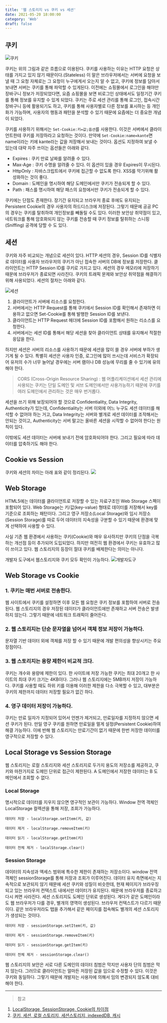 ```yaml
---
title: '웹 스토리지 vs 쿠키 vs 세션'
date: 2021-05-20 18:00:00
category: 'Web'
draft: false
---
```


## 쿠키

![쿠키](https://img1.daumcdn.net/thumb/R1280x0/?scode=mtistory2&fname=https%3A%2F%2Fblog.kakaocdn.net%2Fdn%2F7sRgL%2Fbtqz4K9S1vV%2F8y6iJNheDBC2d6vD9lkKcK%2Fimg.png)

쿠키는 위의 그림과 같은 흐름으로 이용된다. 쿠키를 사용하는 이유는 HTTP 요청은 상태를 가지고 있지 않기 때문이다.(Stateless) 이 말은 브라우저에서는 서버에 요청을 보낼 때 그 요청 자체로는 그 요청이 누구에게서 오는지 알 수 없고, 쿠키에 정보를 담아서 보내면 서버는 쿠키를 통해 파악할 수 있게된다. 이전에는 쇼핑몰에서 로그인을 해야만 장바구니 정보가 저장되었다면, 요즘 쇼핑몰을 보면 비로그인 상태에서도 일정기간 쿠키를 통해 정보를 유지할 수 있게 되었다. 쿠키는 주로 세션 관리를 통해 로그인, 접속시간 장바구니 등에 활용되기도 하고, 쿠키를 통해 사용자별로 다른 정보를 표시하는 등 개인화가 가능하며, 사용자의 행동과 패턴을 분석할 수 있기 때문에 요즘에는 더 중요한 개념이 되었다.

쿠키를 사용하기 위해서는 `Set-Cookie:키=값;옵션`를 사용한다. 이것은 서버에서 클라이언트한테 쿠키를 저장하라고 요청하는 것이다. 만약에 `Set-Cookie:name=kante`면 name이라는 키에 kante라는 값을 저장해서 보내는 것이다. 옵션도 지정하여 보낼 수 있는데 대략 자주 쓰이는 옵션들은 아래와 같다.

- Expires : 쿠키 만료 날짜를 알려줄 수 있다.
- Max-Age : 쿠키 수명을 알려줄 수 있다. 이 옵션이 있을 경우 Expires이 무시된다.
- HttpOnly : 자바스크립트에서 쿠키에 접근할 수 없도록 한다. XSS를 막기위해 활성화하는 것이 좋다.
- Domain : 도메인을 명시하여 해당 도메인에서만 쿠키가 전송되게 할 수 있다.
- Path : 패스를 명시하여 해당 패스의 요청에서만 쿠키가 전송되게 할 수 있다.

쿠키에는 단점도 존재한다. 장기간 유지되고 브라우저 종료 후에도 유지되는 Persistent Cookie의 경우 사용자의 하드디스크에 저장된다. 그렇기 때문에 공공 PC의 경우는 쿠키를 탈취하여 개인정보를 빼돌릴 수도 있다. 이러한 보안상 취약점이 있고, 네트워크를 통해 암호화되지 않는 쿠키를 전송할 때 쿠키 정보를 탈취하는 스니핑(Sniffing) 공격에 당할 수 도 있다.

## 세션

쿠키와 자주 비교되는 개념으로 세션이 있다. HTTP 세션의 경우, Session ID를 식별자로 데이터를 사용자 브라우저의 쿠키가 아닌 접속한 서버의 DB에 정보를 저장한다. 클라이언트는 HTTP Session ID를 쿠키로 가지고 있다. 세션의 경우 메모리에 저장하기 때문에 브라우저가 종료되면 사라진다. 쿠키의 트래픽 문제와 보안상 취약점을 해결하기 위해 사용되었다. 세션의 절차는 아래와 같다.

![세션](https://img1.daumcdn.net/thumb/R1280x0/?scode=mtistory2&fname=https%3A%2F%2Fblog.kakaocdn.net%2Fdn%2FGIaFd%2Fbtqz1KX8hRD%2FivthbnRykR90JyTx4KRXSK%2Fimg.png)

1. 클라이언트가 서버에 리소스를 요청한다.
2. 서버에서는 HTTP Request를 통해 쿠키에서 Session ID를 확인해서 존재하면 이용하고 없으면 Set-Cookie를 통해 발행한 Session ID를 보낸다.
3. 클라이언트는 HTTP Request 헤더에 Session ID를 포함해서 원하는 리소스를 요청한다.
4. 서버에서는 세션 ID를 통해서 해당 세션을 찾아 클라이언트 상태를 유지해서 적절한 응답을 한다.

하지만 세션은 서버의 리소스를 사용하기 때문에 세션을 많이 쓸 경우 서버에 부하가 생기게 될 수 있다. 특별히 세션은 사용자 인증, 로그인에 많이 쓰시는데 서비스가 확장되어 유저의 수가 너무 늘어날 경우에는 서버 램이나 DB 성능에 무리를 줄 수 있기에 유의해야 한다.

> CORS (Cross-Origin Resource Sharing) :
> 웹 어플리케이션에서 세션 관리에 사용되는 쿠키는 단일 도메인 및 서브 도메인에서만 사용가능하기 때문에 쿠키를 여러 도메인에서 관리하는 것은 매우 번거롭다.

세션을 쓰기 위해 보장되어야 할 것으로 Confidentiality, Data Integrity, Authenticity가 있는데, Confidentiality는 서버 이외에 어느 누구도 세션 데이터를 해석할 수 없어야 하는 거고, Data Integrity는 서버와 별개로 세션 데이터를 조작해서는 안되는 것이고, Authenticity는 서버 말고는 올바른 세션을 시작할 수 없어야 한다는 원칙이 있다.

이밖에도 세션 데이터는 서버에 보내기 전에 암호화되어야 한다. 그리고 필요에 따라 데이터를 압축하기도 해야 한다.

## Cookie vs Session

쿠키와 세션의 차이는 아래 표와 같이 정리된다.
![](https://ifh.cc/g/I682gK.jpg)

## Web Storage

HTML5에는 데이터를 클라이언트로 저장할 수 있는 자료구조인 Web Storage 스펙이 포함되어 있다. Web Storage는 키/값(key-value) 형태로 데이터를 저장해서 key를 기준으로 조회하는 패턴이다. 그리고 영구 저장소(Local Storage)와 임시 저장소(Session Storage)를 따로 두어 데이터의 지속성을 구분할 수 있기 때문에 환경에 맞게 선택하여 사용할 수 있다.

사실 기존 웹 환경에서 사용하는 쿠키(Cookie)와 매우 유사하지만 쿠키의 단점을 극복하는 개선점 등이 추가되어 도입되었다. 하지만 여전히 웹 환경에서 쿠키는 유효하고 많이 쓰이고 있다. 웹 스토리지의 등장이 절대 쿠키를 배제한다는 의미는 아니다.

개발자 도구에서 웹스토리지와 쿠키 모두 확인이 가능하다.
![개발자도구](https://ifh.cc/g/5Nsbng.jpg)

## Web Storage vs Cookie

### 1. 쿠키는 매번 서버로 전송한다.

웹 사이트에서 쿠키를 설정하면 이후 모든 웹 요청은 쿠키 정보를 포함하여 서버로 전송된다. 웹 스토리지의 경우 저장된 데이터가 클라이언트에만 존재하고 서버 전송은 발생하지 않는다. 그렇기 때문에 네트워크 트래픽이 줄어든다.

### 2. 웹 스토리지는 단순 문자열을 넘어서 객체 정보 저장이 가능하다.

문자열 기반 데이터 외에 객체를 저장 할 수 있기 때문에 개발 편의성을 향상시키는 주요 장점이다.

### 3. 웹 스토리지는 용량 제한이 비교적 크다.

쿠키는 개수와 용량에 제한이 있다. 한 사이트에 저장 가능한 쿠키는 최대 20개고 한 사이트의 최대 쿠키 크기는 4KB이다. 그러나 웹 스토리지에는 5MB까지 저장이 가능하다. 쿠키를 사용할 때도 하위 키를 이용해 이러한 제한을 다소 극복할 수 있고, 대부분은 쿠키의 제한까지 데이터 저장할 필요가 없긴 하다.

### 4. 영구 데이터 저장이 가능하다.

쿠키는 만료 일자가 지정되어 있어서 언젠가 제거되고, 만료일자를 지정하지 않으면 세션 쿠키가 된다. 만일 영구 쿠키를 원하면 만료일을 멀게 설정(Persistent Cookie)하여 해결 가능하다. 이에 반해 웹 스토리지는 만료기간이 없기 때문에 한번 저장한 데이터를 영구적으로 저장할 수 있다.

## Local Storage vs Session Storage

웹 스토리지는 로컬 스토리지와 세션 스토리지로 두가지 용도의 저장소를 제공하고, 쿠키와 마찬가지로 도메인 단위로 접근이 제한된다. A 도메인에서 저장한 데이터는 B 도메인에서 조회할 수 없다.

### Local Storage

명시적으로 데이터를 지우지 않으면 영구적인 보관이 가능하다. Window 전역 객체인 LocalStorage 컬렉션을 통해 저장, 조회가 가능하다.

```
데이터 저장 - localStorage.setItem(키, 값)

데이터 제거 - localStorage.removeItem(키)

데이터 읽기 - localStorage.getItem(키)

데이터 전체 제거 - localStorage.clear()
```

### Session Storage

데이터의 지속성과 액세스 범위에 특수한 제한이 존재하는 저장소이다. window 전역 객체인 sessionStorage를 통해 저장과 조회가 이루어진다. 데이터 유지 측면에서는 지속적으로 보관되지 않기 때문에 세션 쿠키와 성질이 비슷한데, 현재 페이지가 브라우징 되고 있는 브라우저 컨텍스트 내에서만 데이터가 유지된다. 때문에 브라우저를 종료하고 다시 켜면 사라진다. 세션 스토리지도 도메인 단위로 생성된다. 게다가 같은 도메인이라도 웹 브라우저가 다를 경우, 별개의 영역이 생성된다. 브라우저 컨텍스트가 다르기 때문이다. 같은 브라우저라도 탭을 추가해서 같은 페이지를 접속해도 별개의 세션 스토리지가 생성되는 것이다.

```
데이터 저장 - sessionStorage.setItem(키, 값)

데이터 제거 - sessionStorage.removeItem(키)

데이터 읽기 - sessionStorage.getItem(키)

데이터 전체 제거 - sessionStorage.clear()
```

웹 스토리지의 보안은 서로 다른 도메인의 데이터 침범은 막지만 사용자 단의 침범은 막지 않는다. 그러므로 클라이언트는 얼마든 저장된 값을 임으로 수정할 수 있다. 이것은 쿠키와 동일하다. 그렇기 때문에 개발자는 사용자에 의해서 임의 변경되지 않도록 대비해야 한다.

---

> 참고

1. [LocalStorage, SessionStorage, Cookie의 차이점](https://velog.io/@ejchaid/localstorage-sessionstorage-cookie%EC%9D%98-%EC%B0%A8%EC%9D%B4%EC%A0%90)
2. [쿠키, 세션, 로컬 스토리지, 세션스토리지, indexedDB, 캐시](https://tristan91.tistory.com/521)
